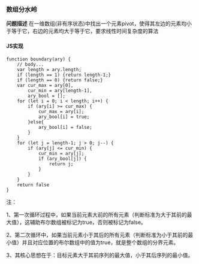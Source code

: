 ### **数组分水岭**
**问题描述**
在一维数组(非有序状态)中找出一个元素pivot，使得其左边的元素均小于等于它，右边的元素均大于等于它，要求线性时间复杂度的算法
#### **JS实现**

    function boundary(ary) {
        // body...
        var length = ary.length;
        if (length == 1) {return length-1;}
        if (length == 0) {return false;}
        var cur_max = ary[0],
            cur_min = ary[length-1],
            ary_bool = []; 
        for (let i = 0; i < length; i++) {
            if (ary[i] >= cur_max) {
                cur_max = ary[i];
                ary_bool[i] = true;
            }else{
                ary_bool[i] = false;
            }
        }
        for (let j = length-1; j > 0; j--) {
            if (ary[j] <= cur_min) {
                cur_min = ary[j];
                if (ary_bool[j]) {
                    return j;
                }
            }
        }
        return false
    }

注：

1、第一次循环过程中，如果当前元素大前的所有元素（判断标准为大于其前的最大值），这辅助布尔数组被标记为true，否则被标记为false。

2、第二次循环中，如果当前元素小于其后的所有元素（判断标准为小于其前的最小值）并且对应位置的布尔数组中的值为true，就是整个数组的分界元素。

3、其核心思想在于：目标元素大于其前序列的最大值，小于其后序列的最小值。